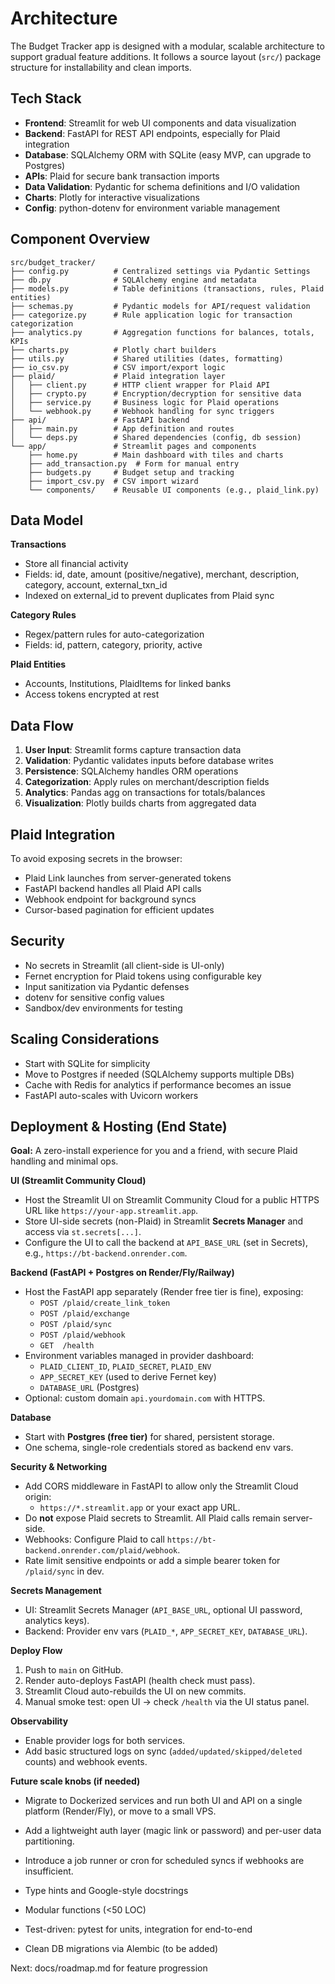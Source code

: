 # Architecture

The Budget Tracker app is designed with a modular, scalable architecture to support gradual feature additions. It follows a source layout (`src/`) package structure for installability and clean imports.

## Tech Stack

- **Frontend**: Streamlit for web UI components and data visualization
- **Backend**: FastAPI for REST API endpoints, especially for Plaid integration
- **Database**: SQLAlchemy ORM with SQLite (easy MVP, can upgrade to Postgres)
- **APIs**: Plaid for secure bank transaction imports
- **Data Validation**: Pydantic for schema definitions and I/O validation
- **Charts**: Plotly for interactive visualizations
- **Config**: python-dotenv for environment variable management

## Component Overview

```
src/budget_tracker/
├── config.py          # Centralized settings via Pydantic Settings
├── db.py              # SQLAlchemy engine and metadata
├── models.py          # Table definitions (transactions, rules, Plaid entities)
├── schemas.py         # Pydantic models for API/request validation
├── categorize.py      # Rule application logic for transaction categorization
├── analytics.py       # Aggregation functions for balances, totals, KPIs
├── charts.py          # Plotly chart builders
├── utils.py           # Shared utilities (dates, formatting)
├── io_csv.py          # CSV import/export logic
├── plaid/             # Plaid integration layer
│   ├── client.py      # HTTP client wrapper for Plaid API
│   ├── crypto.py      # Encryption/decryption for sensitive data
│   ├── service.py     # Business logic for Plaid operations
│   └── webhook.py     # Webhook handling for sync triggers
├── api/               # FastAPI backend
│   ├── main.py        # App definition and routes
│   └── deps.py        # Shared dependencies (config, db session)
└── app/               # Streamlit pages and components
    ├── home.py        # Main dashboard with tiles and charts
    ├── add_transaction.py  # Form for manual entry
    ├── budgets.py     # Budget setup and tracking
    ├── import_csv.py  # CSV import wizard
    └── components/    # Reusable UI components (e.g., plaid_link.py)
```

## Data Model

**Transactions**
- Store all financial activity
- Fields: id, date, amount (positive/negative), merchant, description, category, account, external_txn_id
- Indexed on external_id to prevent duplicates from Plaid sync

**Category Rules**
- Regex/pattern rules for auto-categorization
- Fields: id, pattern, category, priority, active

**Plaid Entities**
- Accounts, Institutions, PlaidItems for linked banks
- Access tokens encrypted at rest

## Data Flow

1. **User Input**: Streamlit forms capture transaction data
2. **Validation**: Pydantic validates inputs before database writes
3. **Persistence**: SQLAlchemy handles ORM operations
4. **Categorization**: Apply rules on merchant/description fields
5. **Analytics**: Pandas agg on transactions for totals/balances
6. **Visualization**: Plotly builds charts from aggregated data

## Plaid Integration

To avoid exposing secrets in the browser:

- Plaid Link launches from server-generated tokens
- FastAPI backend handles all Plaid API calls
- Webhook endpoint for background syncs
- Cursor-based pagination for efficient updates

## Security

- No secrets in Streamlit (all client-side is UI-only)
- Fernet encryption for Plaid tokens using configurable key
- Input sanitization via Pydantic defenses
- dotenv for sensitive config values
- Sandbox/dev environments for testing


## Scaling Considerations

- Start with SQLite for simplicity
- Move to Postgres if needed (SQLAlchemy supports multiple DBs)
- Cache with Redis for analytics if performance becomes an issue
- FastAPI auto-scales with Uvicorn workers

## Deployment & Hosting (End State)

**Goal:** A zero-install experience for you and a friend, with secure Plaid handling and minimal ops.

**UI (Streamlit Community Cloud)**
- Host the Streamlit UI on Streamlit Community Cloud for a public HTTPS URL like `https://your-app.streamlit.app`.
- Store UI-side secrets (non-Plaid) in Streamlit **Secrets Manager** and access via `st.secrets[...]`.
- Configure the UI to call the backend at `API_BASE_URL` (set in Secrets), e.g., `https://bt-backend.onrender.com`.

**Backend (FastAPI + Postgres on Render/Fly/Railway)**
- Host the FastAPI app separately (Render free tier is fine), exposing:
  - `POST /plaid/create_link_token`
  - `POST /plaid/exchange`
  - `POST /plaid/sync`
  - `POST /plaid/webhook`
  - `GET  /health`
- Environment variables managed in provider dashboard:
  - `PLAID_CLIENT_ID`, `PLAID_SECRET`, `PLAID_ENV`
  - `APP_SECRET_KEY` (used to derive Fernet key)
  - `DATABASE_URL` (Postgres)
- Optional: custom domain `api.yourdomain.com` with HTTPS.

**Database**
- Start with **Postgres (free tier)** for shared, persistent storage.
- One schema, single-role credentials stored as backend env vars.

**Security & Networking**
- Add CORS middleware in FastAPI to allow only the Streamlit Cloud origin:
  - `https://*.streamlit.app` or your exact app URL.
- Do **not** expose Plaid secrets to Streamlit. All Plaid calls remain server-side.
- Webhooks: Configure Plaid to call `https://bt-backend.onrender.com/plaid/webhook`.
- Rate limit sensitive endpoints or add a simple bearer token for `/plaid/sync` in dev.

**Secrets Management**
- UI: Streamlit Secrets Manager (`API_BASE_URL`, optional UI password, analytics keys).
- Backend: Provider env vars (`PLAID_*`, `APP_SECRET_KEY`, `DATABASE_URL`).

**Deploy Flow**
1. Push to `main` on GitHub.
2. Render auto-deploys FastAPI (health check must pass).
3. Streamlit Cloud auto-rebuilds the UI on new commits.
4. Manual smoke test: open UI → check `/health` via the UI status panel.

**Observability**
- Enable provider logs for both services.
- Add basic structured logs on sync (`added/updated/skipped/deleted` counts) and webhook events.

**Future scale knobs (if needed)**
- Migrate to Dockerized services and run both UI and API on a single platform (Render/Fly), or move to a small VPS.
- Add a lightweight auth layer (magic link or password) and per-user data partitioning.
- Introduce a job runner or cron for scheduled syncs if webhooks are insufficient.


- Type hints and Google-style docstrings
- Modular functions (<50 LOC)
- Test-driven: pytest for units, integration for end-to-end
- Clean DB migrations via Alembic (to be added)

Next: docs/roadmap.md for feature progression
